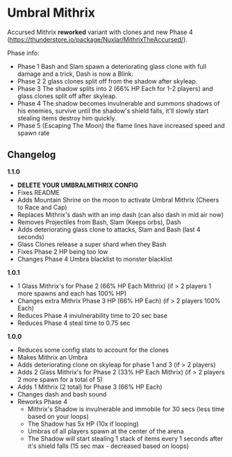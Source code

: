 # Umbral Mithrix

Accursed Mithrix **reworked** variant with clones and new Phase 4 (https://thunderstore.io/package/Nuxlar/MithrixTheAccursed/).

Phase info:

- Phase 1 Bash and Slam spawn a deteriorating glass clone with full damage and a trick, Dash is now a Blink.
- Phase 2 2 glass clones split off from the shadow after skyleap.
- Phase 3 The shadow splits into 2 (66% HP Each for 1-2 players) and glass clones split off after skyleap.
- Phase 4 The shadow becomes invulnerable and summons shadows of his enemies, survive until the shadow's shield falls, it'll slowly start stealing items destroy him quickly.
- Phase 5 (Escaping The Moon) the flame lines have increased speed and spawn rate

## Changelog

**1.1.0**

- **DELETE YOUR UMBRALMITHRIX CONFIG**
- Fixes README
- Adds Mountain Shrine on the moon to activate Umbral Mithrix (Cheers to Race and Cap)
- Replaces Mithrix's dash with an imp dash (can also dash in mid air now)
- Removes Projectiles from Bash, Slam (Keeps orbs), Dash
- Adds deteriorating glass clone to attacks, Slam and Bash (last 4 seconds)
- Glass Clones release a super shard when they Bash
- Fixes Phase 2 HP being too low
- Changes Phase 4 Umbra blacklist to monster blacklist

**1.0.1**

- 1 Glass Mithrix's for Phase 2 (66% HP Each Mithrix) (if > 2 players 1 more spawns and each has 100% HP)
- Changes extra Mithrix Phase 3 HP (66% HP Each) (if > 2 players 100% Each)
- Reduces Phase 4 invulnerability time to 20 sec base
- Reduces Phase 4 steal time to 0.75 sec

**1.0.0**

- Reduces some config stats to account for the clones
- Makes Mithrix an Umbra
- Adds deteriorating clone on skyleap for phase 1 and 3 (if > 2 players)
- Adds 2 Glass Mithrix's for Phase 2 (33% HP Each Mithrix) (if > 2 players 2 more spawn for a total of 5)
- Adds 1 Mithrix (2 total) for Phase 3 (66% HP Each)
- Changes dash and bash sound
- Reworks Phase 4
  - Mithrix's Shadow is invulnerable and immobile for 30 secs (less time based on your loops)
  - The Shadow has 5x HP (10x if looping)
  - Umbras of all players spawn at the center of the arena
  - The Shadow will start stealing 1 stack of items every 1 seconds after it's shield falls (15 sec max - decreased based on loops)

